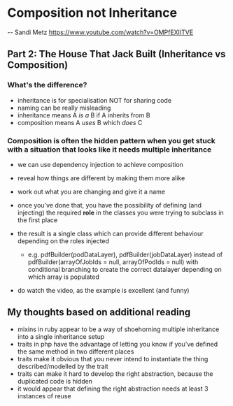 # Composition not Inheritance
  -- Sandi Metz
  https://www.youtube.com/watch?v=OMPfEXIlTVE

## Part 2: The House That Jack Built (Inheritance vs Composition)
### What's the difference?
- inheritance is for specialisation NOT for sharing code
- naming can be really misleading
- inheritance means A _is a_ B if A inherits from B
- composition means A _uses_ B which _does_ C

### Composition is often the hidden pattern when you get stuck with a situation that looks like it needs multiple inheritance
- we can use dependency injection to achieve composition
- reveal how things are different by making them more alike
- work out what you are changing and give it a name
- once you've done that, you have the possibility of defining (and injecting) the required **role** in the classes you were trying to subclass in the first place
- the result is a single class which can provide different behaviour depending on the roles injected
  - e.g. pdfBuilder(podDataLayer), pdfBuilder(jobDataLayer) instead of pdfBuilder(arrayOfJobIds = null, arrayOfPodIds = null) with conditional branching to create the correct datalayer depending on which array is populated

- do watch the video, as the example is excellent (and funny)


## My thoughts based on additional reading
- mixins in ruby appear to be a way of shoehorning multiple inheritance into a single inheritance setup
- traits in php have the advantage of letting you know if you've defined the same method in two different places
- traits make it obvious that you never intend to instantiate the thing described/modelled by the trait
- traits can make it hard to develop the right abstraction, because the duplicated code is hidden
- it would appear that defining the right abstraction needs at least 3 instances of reuse
